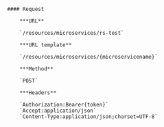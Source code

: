    #### Request

        ***URL**

        `/resources/microservices/rs-test`

        ***URL template**

        `/resources/microservices/{microservicename}`

        ***Method**

        `POST`

        ***Headers**

        `Authorization:Bearer{token}`
        `Accept:application/json`
        `Content-Type:application/json;charset=UTF-8`
